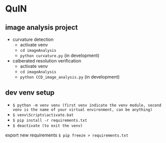 # QuIN
## image analysis project
- curvature detection
  - activate venv
  - `cd imageAnalysis`
  - `python curvature.py` (in development)
- calberated resolution verification
  - activate venv
  - `cd imageAnalysis`
  - `python CCD_image_analysis.py` (in development)
## dev venv setup
- `$ python -m venv venv (first venv indicate the venv module, second venv is the name of your virtual environment, can be anything)`
- `$ venv\Scripts\activate.bat`
- `$ pip install -r requirements.txt`
- `$ deactivate (to exit the venv)`

export new requirements
`$ pip freeze > requirements.txt`
